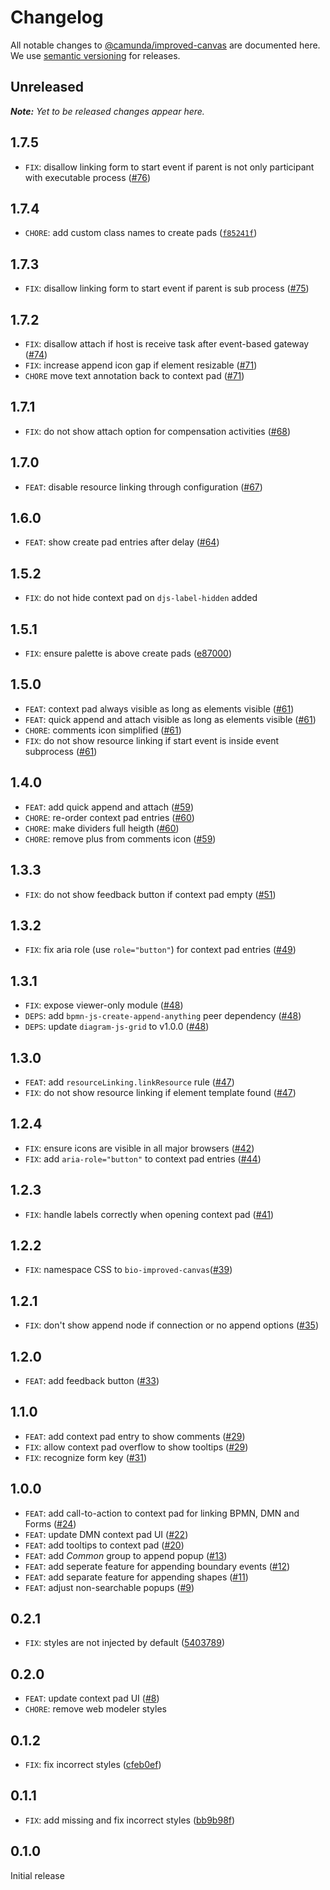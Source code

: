 # Changelog

All notable changes to [@camunda/improved-canvas](https://github.com/camunda/improved-canvas) are documented here. We use [semantic versioning](http://semver.org/) for releases.

## Unreleased

___Note:__ Yet to be released changes appear here._

## 1.7.5

* `FIX`: disallow linking form to start event if parent is not only participant with executable process ([#76](https://github.com/camunda/improved-canvas/pull/76))

## 1.7.4

* `CHORE`: add custom class names to create pads ([`f85241f`](https://github.com/camunda/improved-canvas/commit/f85241f037b74e5b34531c4afbfd6c5babc1f222))

## 1.7.3

* `FIX`: disallow linking form to start event if parent is sub process ([#75](https://github.com/camunda/improved-canvas/pull/75))

## 1.7.2

* `FIX`: disallow attach if host is receive task after event-based gateway ([#74](https://github.com/camunda/improved-canvas/pull/74))
* `FIX`: increase append icon gap if element resizable ([#71](https://github.com/camunda/improved-canvas/pull/71))
* `CHORE` move text annotation back to context pad ([#71](https://github.com/camunda/improved-canvas/pull/71))

## 1.7.1

* `FIX`: do not show attach option for compensation activities ([#68](https://github.com/camunda/improved-canvas/pull/68))

## 1.7.0

* `FEAT`: disable resource linking through configuration ([#67](https://github.com/camunda/improved-canvas/pull/67))

## 1.6.0

* `FEAT`: show create pad entries after delay ([#64](https://github.com/camunda/improved-canvas/pull/64))

## 1.5.2

* `FIX`: do not hide context pad on `djs-label-hidden` added

## 1.5.1

* `FIX`: ensure palette is above create pads ([e87000](https://github.com/camunda/improved-canvas/commit/e870002680a5407892f06dbd1be6965f7ff71277))

## 1.5.0

* `FEAT`: context pad always visible as long as elements visible ([#61](https://github.com/camunda/improved-canvas/pull/61))
* `FEAT`: quick append and attach visible as long as elements visible ([#61](https://github.com/camunda/improved-canvas/pull/61))
* `CHORE`: comments icon simplified ([#61](https://github.com/camunda/improved-canvas/pull/61))
* `FIX`: do not show resource linking if start event is inside event subprocess ([#61](https://github.com/camunda/improved-canvas/pull/61))

## 1.4.0

* `FEAT`: add quick append and attach ([#59](https://github.com/camunda/improved-canvas/pull/59))
* `CHORE`: re-order context pad entries ([#60](https://github.com/camunda/improved-canvas/pull/60))
* `CHORE`: make dividers full heigth ([#60](https://github.com/camunda/improved-canvas/pull/60))
* `CHORE`: remove plus from comments icon ([#59](https://github.com/camunda/improved-canvas/pull/59))

## 1.3.3

* `FIX`: do not show feedback button if context pad empty ([#51](https://github.com/camunda/improved-canvas/pull/51))

## 1.3.2

* `FIX`: fix aria role (use `role="button"`) for context pad entries ([#49](https://github.com/camunda/improved-canvas/pull/49))

## 1.3.1

* `FIX`: expose viewer-only module ([#48](https://github.com/camunda/improved-canvas/pull/48))
* `DEPS`: add `bpmn-js-create-append-anything` peer dependency ([#48](https://github.com/camunda/improved-canvas/pull/48))
* `DEPS`: update `diagram-js-grid` to v1.0.0 ([#48](https://github.com/camunda/improved-canvas/pull/48))

## 1.3.0

* `FEAT`: add `resourceLinking.linkResource` rule ([#47](https://github.com/camunda/improved-canvas/pull/47))
* `FIX`: do not show resource linking if element template found ([#47](https://github.com/camunda/improved-canvas/pull/47))

## 1.2.4

* `FIX`: ensure icons are visible in all major browsers ([#42](https://github.com/camunda/improved-canvas/pull/42))
* `FIX`: add `aria-role="button"` to context pad entries ([#44](https://github.com/camunda/improved-canvas/pull/44))

## 1.2.3

* `FIX`: handle labels correctly when opening context pad ([#41](https://github.com/camunda/improved-canvas/pull/41))

## 1.2.2

* `FIX`: namespace CSS to `bio-improved-canvas`([#39](https://github.com/camunda/improved-canvas/pull/39))

## 1.2.1

* `FIX`: don't show append node if connection or no append options ([#35](https://github.com/camunda/improved-canvas/pull/35))

## 1.2.0

* `FEAT`: add feedback button ([#33](https://github.com/camunda/improved-canvas/pull/33))

## 1.1.0

* `FEAT`: add context pad entry to show comments ([#29](https://github.com/camunda/improved-canvas/pull/29))
* `FIX`: allow context pad overflow to show tooltips ([#29](https://github.com/camunda/improved-canvas/pull/29))
* `FIX`: recognize form key ([#31](https://github.com/camunda/improved-canvas/pull/31))

## 1.0.0

* `FEAT`: add call-to-action to context pad for linking BPMN, DMN and Forms ([#24](https://github.com/camunda/improved-canvas/pull/24))
* `FEAT`: update DMN context pad UI ([#22](https://github.com/camunda/improved-canvas/pull/22))
* `FEAT`: add tooltips to context pad ([#20](https://github.com/camunda/improved-canvas/pull/20))
* `FEAT`: add _Common_ group to append popup ([#13](https://github.com/camunda/improved-canvas/pull/13))
* `FEAT`: add seperate feature for appending boundary events ([#12](https://github.com/camunda/improved-canvas/pull/12))
* `FEAT`: add separate feature for appending shapes ([#11](https://github.com/camunda/improved-canvas/pull/11))
* `FEAT`: adjust non-searchable popups ([#9](https://github.com/camunda/improved-canvas/pull/9))

## 0.2.1

* `FIX`: styles are not injected by default ([5403789](https://github.com/camunda/improved-canvas/commit/5403789288696f594f498f1fe31166972e1f895a))

## 0.2.0

* `FEAT`: update context pad UI ([#8](https://github.com/camunda/improved-canvas/pull/8))
* `CHORE`: remove web modeler styles

## 0.1.2

* `FIX`: fix incorrect styles ([cfeb0ef](https://github.com/camunda/improved-canvas/commit/074a8370eb2e07df3f0ab3c05c33a133ea620364))

## 0.1.1

* `FIX`: add missing and fix incorrect styles ([bb9b98f](https://github.com/camunda/improved-canvas/commit/bb9b98f94b30aa28a7316fcfd3b1cbb86691ad7d))

## 0.1.0

Initial release
